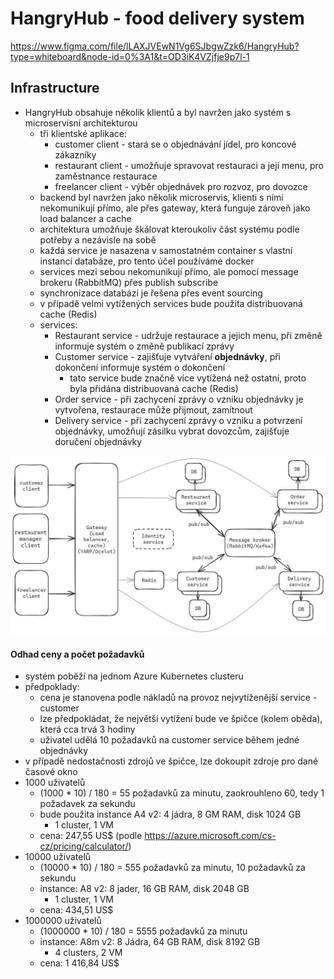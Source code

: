 # HangryHub - food delivery system
https://www.figma.com/file/lLAXJVEwN1Vg6SJbgwZzk6/HangryHub?type=whiteboard&node-id=0%3A1&t=OD3iK4VZjfje9p7l-1
## Infrastructure
- HangryHub obsahuje několik klientů a byl navržen jako systém s microservisní architekturou
	- tři klientské aplikace:
		- customer client - stará se o objednávání jídel, pro koncové zákazníky
		- restaurant client - umožňuje spravovat restauraci a její menu, pro zaměstnance restaurace
		- freelancer client - výběr objednávek pro rozvoz, pro dovozce
	- backend byl navržen jako několik microservis, klienti s nimi nekomunikují přímo, ale přes gateway, která funguje zároveň jako load balancer a cache
	- architektura umožňuje škálovat kteroukoliv část systému podle potřeby a nezávisle na sobě
	- každá service je nasazena v samostatném container s vlastní instancí databáze, pro tento účel používáme docker
	- services mezi sebou nekomunikují přímo, ale pomocí message brokeru (RabbitMQ) přes publish subscribe
	- synchronizace databází je řešena přes event sourcing
	- v případě velmi vytížených services bude použita distribuovaná cache (Redis)
	- services:
		- Restaurant service - udržuje restaurace a jejich menu, při změně informuje systém o změně publikací zprávy
		- Customer service - zajišťuje vytváření **objednávky**, při dokončení informuje systém o dokončení
			- tato service bude značně více vytížená než ostatní, proto byla přidána distribuovaná cache (Redis)
		- Order service - při zachycení zprávy o vzniku objednávky je vytvořena, restaurace může přijmout, zamítnout
		- Delivery service - při zachycení zprávy o vzniku a potvrzení objednávky, umožňují zásilku vybrat dovozcům, zajišťuje doručení objednávky

![image](InfrastructurePicture.png)

#### Odhad ceny a počet požadavků
- systém poběží na jednom Azure Kubernetes clusteru
- předpoklady:
	- cena je stanovena podle nákladů na provoz nejvytíženější service - customer
	- lze předpokládat, že největší vytížení bude ve špičce (kolem oběda), která cca trvá 3 hodiny
	- uživatel udělá 10 požadavků na customer service během jedné objednávky
- v případě nedostačnosti zdrojů ve špičce, lze dokoupit zdroje pro dané časové okno
- 1000 uživatelů
	- (1000 \* 10) / 180 = 55 požadavků za minutu, zaokrouhleno 60, tedy 1 požadavek za sekundu
	- bude použita instance A4 v2: 4 jádra, 8 GM RAM, disk 1024 GB
		- 1 cluster, 1 VM
	- cena: 247,55 US$ (podle https://azure.microsoft.com/cs-cz/pricing/calculator/)
- 10000 uživatelů
	- (10000 \* 10) / 180 = 555 požadavků za minutu, 10 požadavků za sekundu
	- instance: A8 v2: 8 jader, 16 GB RAM, disk 2048 GB
		- 1 cluster, 1 VM
	- cena: 434,51 US$
- 1000000 uživatelů
	- (1000000 \* 10) / 180 = 5555 požadavků za minutu
	- instance: A8m v2: 8 Jádra, 64 GB RAM, disk 8192 GB
		- 4 clusters, 2 VM
	- cena: 1 416,84 US$
